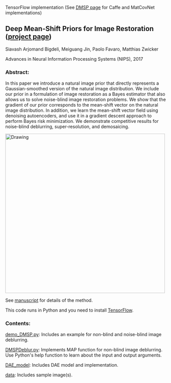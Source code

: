 TensorFlow implementation (See [DMSP page](https://github.com/siavashBigdeli/DMSP) for Caffe and MatCovNet implementations)
## Deep Mean-Shift Priors for Image Restoration ([project page](http://home.inf.unibe.ch/~bigdeli/DMSPrior.html))

Siavash Arjomand Bigdeli, Meiguang Jin, Paolo Favaro, Matthias Zwicker

Advances in Neural Information Processing Systems (NIPS), 2017

### Abstract:
In this paper we introduce a natural image prior that directly represents a Gaussian-smoothed version of the natural image distribution. We include our prior in a formulation of image restoration as a Bayes estimator that also allows us to solve noise-blind image restoration problems. We show that the gradient of our prior corresponds to the mean-shift vector on the natural image distribution. In addition, we learn the mean-shift vector field using denoising autoencoders, and use it in a gradient descent approach to perform Bayes risk minimization. We demonstrate competitive results for noise-blind deblurring, super-resolution, and demosaicing.


<img src="http://home.inf.unibe.ch/~bigdeli/img/DMSPrior.jpg" alt="Drawing" style="height: 500px;" align="center"/>

See [manuscript](https://papers.nips.cc/paper/6678-deep-mean-shift-priors-for-image-restoration.pdf) for details of the method.

This code runs in Python and you need to install [TensorFlow](http://www.tensorflow.org).
### Contents:

[demo_DMSP.py](https://github.com/siavashBigdeli/DMSP-tensorflow/blob/master/demo_DMSP.py): Includes an example for non-blind and noise-blind image deblurring.

[DMSPDeblur.py](https://github.com/siavashBigdeli/DMSP-tensorflow/blob/master/DMSPDeblur.py): Implements MAP function for non-blind image deblurring. Use Python's help function to learn about the input and output arguments.

[DAE_model](https://github.com/siavashBigdeli/DMSP-tensorflow/tree/master/DAE_model.py): Includes DAE model and implementation.

[data](https://github.com/siavashBigdeli/DMSP-tensorflow/tree/master/data): Includes sample image(s).
